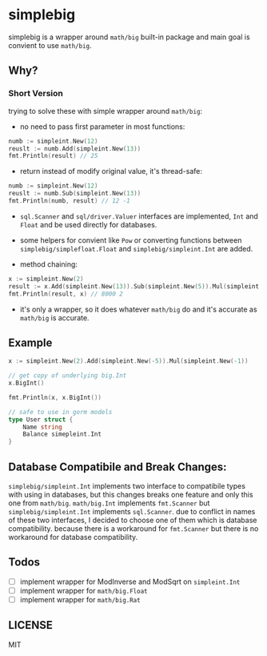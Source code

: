 # simplebig

simplebig is a wrapper around `math/big` built-in package and main goal is convient to use `math/big`.

## Why?

### Short Version

trying to solve these with simple wrapper around `math/big`:

- no need to pass first parameter in most functions:

```go
numb := simpleint.New(12)
reuslt := numb.Add(simpleint.New(13))
fmt.Println(result) // 25
```

- return instead of modify original value, it's thread-safe:

```go
numb := simpleint.New(12)
reuslt := numb.Sub(simpleint.New(13))
fmt.Println(numb, result) // 12 -1
```

- `sql.Scanner` and `sql/driver.Valuer` interfaces are implemented, `Int` and `Float` and be used
  directly for databases.
- some helpers for convient like `Pow` or converting functions between
  `simplebig/simplefloat.Float` and
  `simplebig/simpleint.Int` are added.

- method chaining:

```go
x := simpleint.New(2)
result := x.Add(simpleint.New(13)).Sub(simpleint.New(5)).Mul(simpleint.New(2)).Pow(simpleint.New(3))
fmt.Println(result, x) // 8000 2
```

- it's only a wrapper, so it does whatever `math/big` do and it's accurate as `math/big` is accurate.

## Example

```go
x := simpleint.New(2).Add(simpleint.New(-5)).Mul(simpleint.New(-1))

// get copy of underlying big.Int
x.BigInt()

fmt.Println(x, x.BigInt())

// safe to use in gorm models
type User struct {
    Name string
    Balance simepleint.Int
}
```

## Database Compatibile and Break Changes:

`simplebig/simpleint.Int` implements two interface to compatibile types with using in databases, but this changes breaks one
feature and only this one from `math/big`. `math/big.Int` implements `fmt.Scanner` but
`simplebig/simpleint.Int` implements `sql.Scanner`. due to conflict in names of these two
interfaces, I decided to choose one of them which is database compatibility. because there is
a workaround for `fmt.Scanner` but there is no workaround for database compatibility.

## Todos

- [ ] implement wrapper for ModInverse and ModSqrt on `simpleint.Int`
- [ ] implement wrapper for `math/big.Float`
- [ ] implement wrapper for `math/big.Rat`

## LICENSE

MIT
